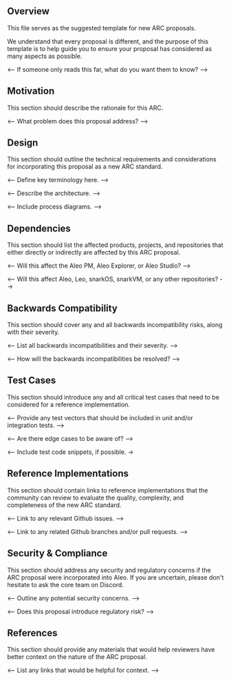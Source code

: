 ## Overview

This file serves as the suggested template for new ARC proposals.

We understand that every proposal is different, and the purpose of this template is to help guide you 
to ensure your proposal has considered as many aspects as possible.

<-- If someone only reads this far, what do you want them to know? -->


## Motivation

This section should describe the rationale for this ARC.

<-- What problem does this proposal address? -->


## Design

This section should outline the technical requirements and considerations for incorporating this proposal as
a new ARC standard.

<-- Define key terminology here. -->

<-- Describe the architecture. -->

<-- Include process diagrams. -->


## Dependencies

This section should list the affected products, projects, and repositories that either directly or indirectly
are affected by this ARC proposal.

<-- Will this affect the Aleo PM, Aleo Explorer, or Aleo Studio? -->

<-- Will this affect Aleo, Leo, snarkOS, snarkVM, or any other repositories? -->


## Backwards Compatibility

This section should cover any and all backwards incompatibility risks, along with their severity.

<-- List all backwards incompatibilities and their severity. -->

<-- How will the backwards incompatibilities be resolved? -->


## Test Cases

This section should introduce any and all critical test cases that need to be considered for a reference implementation.

<-- Provide any test vectors that should be included in unit and/or integration tests. -->

<-- Are there edge cases to be aware of? -->

<-- Include test code snippets, if possible. ->


## Reference Implementations

This section should contain links to reference implementations that the community can review to evaluate the
quality, complexity, and completeness of the new ARC standard.

<-- Link to any relevant Github issues. -->

<-- Link to any related Github branches and/or pull requests. -->


## Security & Compliance

This section should address any security and regulatory concerns if the ARC proposal were incorporated into Aleo.
If you are uncertain, please don't hesitate to ask the core team on Discord.

<-- Outline any potential security concerns. -->

<-- Does this proposal introduce regulatory risk? -->


## References

This section should provide any materials that would help reviewers have better context on the nature of the ARC proposal.

<-- List any links that would be helpful for context. -->

